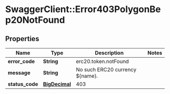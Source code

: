 # SwaggerClient::Error403PolygonBep20NotFound

## Properties
Name | Type | Description | Notes
------------ | ------------- | ------------- | -------------
**error_code** | **String** | erc20.token.notFound | 
**message** | **String** | No such ERC20 currency ${name}. | 
**status_code** | [**BigDecimal**](BigDecimal.md) | 403 | 

